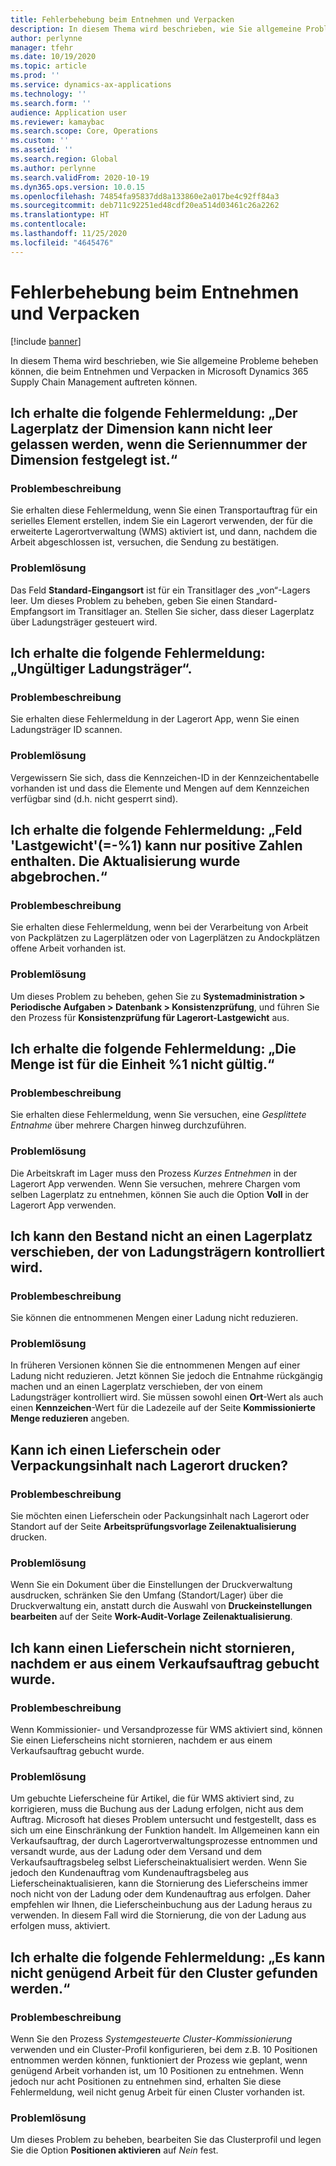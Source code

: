 ```yaml
---
title: Fehlerbehebung beim Entnehmen und Verpacken
description: In diesem Thema wird beschrieben, wie Sie allgemeine Probleme beheben können, die beim Entnehmen und Verpacken in Microsoft Dynamics 365 Supply Chain Management auftreten können.
author: perlynne
manager: tfehr
ms.date: 10/19/2020
ms.topic: article
ms.prod: ''
ms.service: dynamics-ax-applications
ms.technology: ''
ms.search.form: ''
audience: Application user
ms.reviewer: kamaybac
ms.search.scope: Core, Operations
ms.custom: ''
ms.assetid: ''
ms.search.region: Global
ms.author: perlynne
ms.search.validFrom: 2020-10-19
ms.dyn365.ops.version: 10.0.15
ms.openlocfilehash: 74854fa95837dd8a133860e2a017be4c92ff84a3
ms.sourcegitcommit: deb711c92251ed48cdf20ea514d03461c26a2262
ms.translationtype: HT
ms.contentlocale: 
ms.lasthandoff: 11/25/2020
ms.locfileid: "4645476"
---
```

# <a name="troubleshoot-picking-and-packing"></a>Fehlerbehebung beim Entnehmen und Verpacken

[!include [banner](../includes/banner.md)]

In diesem Thema wird beschrieben, wie Sie allgemeine Probleme beheben können, die beim Entnehmen und Verpacken in Microsoft Dynamics 365 Supply Chain Management auftreten können.

## <a name="i-receive-the-following-error-message-dimension-location-cant-be-left-blank-if-dimension-serial-number-is-set"></a>Ich erhalte die folgende Fehlermeldung: „Der Lagerplatz der Dimension kann nicht leer gelassen werden, wenn die Seriennummer der Dimension festgelegt ist.“

### <a name="issue-description"></a>Problembeschreibung

Sie erhalten diese Fehlermeldung, wenn Sie einen Transportauftrag für ein serielles Element erstellen, indem Sie ein Lagerort verwenden, der für die erweiterte Lagerortverwaltung (WMS) aktiviert ist, und dann, nachdem die Arbeit abgeschlossen ist, versuchen, die Sendung zu bestätigen.

### <a name="issue-resolution"></a>Problemlösung

Das Feld **Standard-Eingangsort** ist für ein Transitlager des „von“-Lagers leer. Um dieses Problem zu beheben, geben Sie einen Standard-Empfangsort im Transitlager an. Stellen Sie sicher, dass dieser Lagerplatz über Ladungsträger gesteuert wird.

## <a name="i-receive-the-following-error-message-invalid-license-plate"></a>Ich erhalte die folgende Fehlermeldung: „Ungültiger Ladungsträger“.

### <a name="issue-description"></a>Problembeschreibung

Sie erhalten diese Fehlermeldung in der Lagerort App, wenn Sie einen Ladungsträger ID scannen.

### <a name="issue-resolution"></a>Problemlösung

Vergewissern Sie sich, dass die Kennzeichen-ID in der Kennzeichentabelle vorhanden ist und dass die Elemente und Mengen auf dem Kennzeichen verfügbar sind (d.h. nicht gesperrt sind).

## <a name="i-receive-the-following-error-message-field-load-weight-1-can-only-contain-positive-numbers-update-has-been-canceled"></a>Ich erhalte die folgende Fehlermeldung: „Feld 'Lastgewicht'(=-%1) kann nur positive Zahlen enthalten. Die Aktualisierung wurde abgebrochen.“

### <a name="issue-description"></a>Problembeschreibung

Sie erhalten diese Fehlermeldung, wenn bei der Verarbeitung von Arbeit von Packplätzen zu Lagerplätzen oder von Lagerplätzen zu Andockplätzen offene Arbeit vorhanden ist.

### <a name="issue-resolution"></a>Problemlösung

Um dieses Problem zu beheben, gehen Sie zu **Systemadministration \> Periodische Aufgaben \> Datenbank \> Konsistenzprüfung**, und führen Sie den Prozess für **Konsistenzprüfung für Lagerort-Lastgewicht** aus.

## <a name="i-receive-the-following-error-message-the-quantity-is-not-valid-for-unit-1"></a>Ich erhalte die folgende Fehlermeldung: „Die Menge ist für die Einheit %1 nicht gültig.“

### <a name="issue-description"></a>Problembeschreibung

Sie erhalten diese Fehlermeldung, wenn Sie versuchen, eine *Gesplittete Entnahme* über mehrere Chargen hinweg durchzuführen.

### <a name="issue-resolution"></a>Problemlösung

Die Arbeitskraft im Lager muss den Prozess *Kurzes Entnehmen* in der Lagerort App verwenden. Wenn Sie versuchen, mehrere Chargen vom selben Lagerplatz zu entnehmen, können Sie auch die Option **Voll** in der Lagerort App verwenden.

## <a name="i-cant-move-inventory-to-a-location-that-is-license-platecontrolled"></a>Ich kann den Bestand nicht an einen Lagerplatz verschieben, der von Ladungsträgern kontrolliert wird.

### <a name="issue-description"></a>Problembeschreibung

Sie können die entnommenen Mengen einer Ladung nicht reduzieren.

### <a name="issue-resolution"></a>Problemlösung

In früheren Versionen können Sie die entnommenen Mengen auf einer Ladung nicht reduzieren. Jetzt können Sie jedoch die Entnahme rückgängig machen und an einen Lagerplatz verschieben, der von einem Ladungsträger kontrolliert wird. Sie müssen sowohl einen **Ort**-Wert als auch einen **Kennzeichen**-Wert für die Ladezeile auf der Seite **Kommissionierte Menge reduzieren** angeben.

## <a name="can-i-print-a-delivery-note-or-packing-content-by-warehouse"></a>Kann ich einen Lieferschein oder Verpackungsinhalt nach Lagerort drucken?

### <a name="issue-description"></a>Problembeschreibung

Sie möchten einen Lieferschein oder Packungsinhalt nach Lagerort oder Standort auf der Seite **Arbeitsprüfungsvorlage Zeilenaktualisierung** drucken.

### <a name="issue-resolution"></a>Problemlösung

Wenn Sie ein Dokument über die Einstellungen der Druckverwaltung ausdrucken, schränken Sie den Umfang (Standort/Lager) über die Druckverwaltung ein, anstatt durch die Auswahl von **Druckeinstellungen bearbeiten** auf der Seite **Work-Audit-Vorlage Zeilenaktualisierung**.

## <a name="i-cant-cancel-a-packing-slip-after-its-posted-from-a-sales-order"></a>Ich kann einen Lieferschein nicht stornieren, nachdem er aus einem Verkaufsauftrag gebucht wurde.

### <a name="issue-description"></a>Problembeschreibung

Wenn Kommissionier- und Versandprozesse für WMS aktiviert sind, können Sie einen Lieferscheins nicht stornieren, nachdem er aus einem Verkaufsauftrag gebucht wurde.

### <a name="issue-resolution"></a>Problemlösung

Um gebuchte Lieferscheine für Artikel, die für WMS aktiviert sind, zu korrigieren, muss die Buchung aus der Ladung erfolgen, nicht aus dem Auftrag. Microsoft hat dieses Problem untersucht und festgestellt, dass es sich um eine Einschränkung der Funktion handelt. Im Allgemeinen kann ein Verkaufsauftrag, der durch Lagerortverwaltungsprozesse entnommen und versandt wurde, aus der Ladung oder dem Versand und dem Verkaufsauftragsbeleg selbst Lieferscheinaktualisiert werden. Wenn Sie jedoch den Kundenauftrag vom Kundenauftragsbeleg aus Lieferscheinaktualisieren, kann die Stornierung des Lieferscheins immer noch nicht von der Ladung oder dem Kundenauftrag aus erfolgen. Daher empfehlen wir Ihnen, die Lieferscheinbuchung aus der Ladung heraus zu verwenden. In diesem Fall wird die Stornierung, die von der Ladung aus erfolgen muss, aktiviert.

## <a name="i-receive-the-following-error-message-not-enough-work-can-be-found-for-cluster"></a>Ich erhalte die folgende Fehlermeldung: „Es kann nicht genügend Arbeit für den Cluster gefunden werden.“

### <a name="issue-description"></a>Problembeschreibung

Wenn Sie den Prozess *Systemgesteuerte Cluster-Kommissionierung* verwenden und ein Cluster-Profil konfigurieren, bei dem z.B. 10 Positionen entnommen werden können, funktioniert der Prozess wie geplant, wenn genügend Arbeit vorhanden ist, um 10 Positionen zu entnehmen. Wenn jedoch nur acht Positionen zu entnehmen sind, erhalten Sie diese Fehlermeldung, weil nicht genug Arbeit für einen Cluster vorhanden ist.

### <a name="issue-resolution"></a>Problemlösung

Um dieses Problem zu beheben, bearbeiten Sie das Clusterprofil und legen Sie die Option **Positionen aktivieren** auf *Nein* fest.
